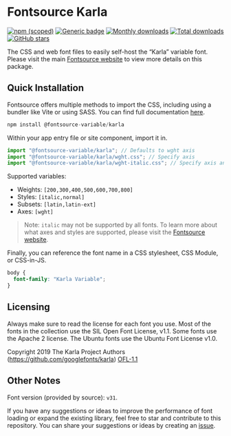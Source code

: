# Fontsource Karla

[![npm (scoped)](https://img.shields.io/npm/v/@fontsource-variable/karla?color=brightgreen)](https://www.npmjs.com/package/@fontsource-variable/karla) [![Generic badge](https://img.shields.io/badge/fontsource-passing-brightgreen)](https://github.com/fontsource/fontsource) [![Monthly downloads](https://badgen.net/npm/dm/@fontsource-variable/karla)](https://github.com/fontsource/fontsource) [![Total downloads](https://badgen.net/npm/dt/@fontsource-variable/karla)](https://github.com/fontsource/fontsource) [![GitHub stars](https://img.shields.io/github/stars/fontsource/fontsource.svg?style=social&label=Star)](https://github.com/fontsource/fontsource/stargazers)

The CSS and web font files to easily self-host the “Karla” variable font. Please visit the main [Fontsource website](https://fontsource.org/fonts/karla) to view more details on this package.

## Quick Installation

Fontsource offers multiple methods to import the CSS, including using a bundler like Vite or using SASS. You can find full documentation [here](https://fontsource.org/docs/getting-started/introduction).

```javascript
npm install @fontsource-variable/karla
```

Within your app entry file or site component, import it in.

```javascript
import "@fontsource-variable/karla"; // Defaults to wght axis
import "@fontsource-variable/karla/wght.css"; // Specify axis
import "@fontsource-variable/karla/wght-italic.css"; // Specify axis and style
```

Supported variables:
- Weights: `[200,300,400,500,600,700,800]`
- Styles: `[italic,normal]`
- Subsets: `[latin,latin-ext]`
- Axes: `[wght]`

> Note: `italic` may not be supported by all fonts. To learn more about what axes and styles are supported, please visit the [Fontsource website](https://fontsource.org/fonts/karla).

Finally, you can reference the font name in a CSS stylesheet, CSS Module, or CSS-in-JS.

```css
body {
  font-family: "Karla Variable";
}
```

## Licensing
Always make sure to read the license for each font you use. Most of the fonts in the collection use the SIL Open Font License, v1.1. Some fonts use the Apache 2 license. The Ubuntu fonts use the Ubuntu Font License v1.0.

Copyright 2019 The Karla Project Authors (https://github.com/googlefonts/karla)
[OFL-1.1](http://scripts.sil.org/OFL)

## Other Notes
Font version (provided by source): `v31`.

If you have any suggestions or ideas to improve the performance of font loading or expand the existing library, feel free to star and contribute to this repository. You can share your suggestions or ideas by creating an [issue](https://github.com/fontsource/fontsource/issues).